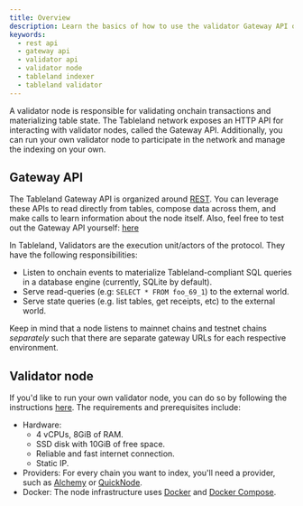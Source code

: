 ```yaml
---
title: Overview
description: Learn the basics of how to use the validator Gateway API or even run your own validator node.
keywords:
  - rest api
  - gateway api
  - validator api
  - validator node
  - tableland indexer
  - tableland validator
---
```


A validator node is responsible for validating onchain transactions and materializing table state. The Tableland network exposes an HTTP API for interacting with validator nodes, called the Gateway API. Additionally, you can run your own validator node to participate in the network and manage the indexing on your own.

## Gateway API

The Tableland Gateway API is organized around [REST](http://en.wikipedia.org/wiki/Representational_State_Transfer). You can leverage these APIs to read directly from tables, compose data across them, and make calls to learn information about the node itself. Also, feel free to test out the Gateway API yourself: [here](/api/validator)

In Tableland, Validators are the execution unit/actors of the protocol. They have the following responsibilities:

- Listen to onchain events to materialize Tableland-compliant SQL queries in a database engine (currently, SQLite by default).
- Serve read-queries (e.g: `SELECT * FROM foo_69_1`) to the external world.
- Serve state queries (e.g. list tables, get receipts, etc) to the external world.

Keep in mind that a node listens to mainnet chains and testnet chains _separately_ such that there are separate gateway URLs for each respective environment.

## Validator node

If you'd like to run your own validator node, you can do so by following the instructions [here](/validator/node). The requirements and prerequisites include:

- Hardware:
  - 4 vCPUs, 8GiB of RAM.
  - SSD disk with 10GiB of free space.
  - Reliable and fast internet connection.
  - Static IP.
- Providers: For every chain you want to index, you'll need a provider, such as [Alchemy](https://www.alchemy.com/) or [QuickNode](https://www.quicknode.com).
- Docker: The node infrastructure uses [Docker](https://docs.docker.com/get-docker/) and [Docker Compose](https://docs.docker.com/compose/install/).
